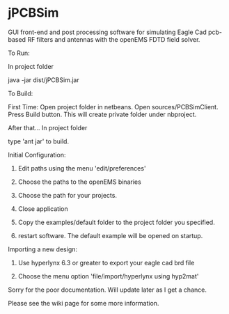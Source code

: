 jPCBSim
=======

GUI front-end and post processing software for simulating Eagle Cad pcb-based RF filters and antennas with the openEMS FDTD field solver.


To Run:

In project folder

java -jar dist/jPCBSim.jar


To Build:

First Time:  Open project folder in netbeans.  Open sources/PCBSimClient.  Press Build button.  This will create private folder under nbproject.

After that...
In project folder

type 'ant jar'  to build.



Initial Configuration:

1) Edit paths using the menu  'edit/preferences'

2) Choose the paths to the openEMS binaries

3) Choose the path for your projects.  

4) Close application

5) Copy the examples/default folder to the project folder you specified.  

6) restart software.  The default example will be opened on startup.


Importing a new design:

1) Use hyperlynx 6.3 or greater to export your eagle cad brd file

2) Choose the menu option 'file/import/hyperlynx using hyp2mat'


Sorry for the poor documentation.  Will update later as I get a chance.

Please see the wiki page for some more information.
